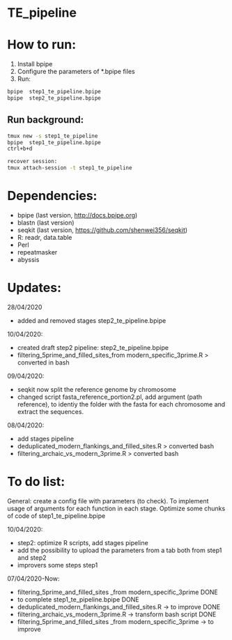 # TE_pipeline
 
# How to run:
1) Install bpipe
2) Configure the parameters of *.bpipe files 
3) Run:

```bash
bpipe  step1_te_pipeline.bpipe
bpipe  step2_te_pipeline.bpipe
```
## Run background:
```bash
tmux new -s step1_te_pipeline
bpipe  step1_te_pipeline.bpipe
ctrl+b+d

recover session:
tmux attach-session -t step1_te_pipeline
```

# Dependencies:
- bpipe (last version, http://docs.bpipe.org)
- blastn (last version)
- seqkit (last version, https://github.com/shenwei356/seqkit)
- R: readr, data.table
- Perl
- repeatmasker
- abyssis

# Updates:
28/04/2020
- added and removed stages step2_te_pipeline.bpipe

10/04/2020:
- created draft step2 pipeline: step2_te_pipeline.bpipe
- filtering_5prime_and_filled_sites_from modern_specific_3prime.R > converted in bash 

09/04/2020:
- seqkit now split the reference genome by chromosome
- changed script fasta_reference_portion2.pl, add argument (path reference), to identiy the folder with the fasta for each chromosome and extract the sequences. 

08/04/2020: 
- add stages pipeline
- deduplicated_modern_flankings_and_filled_sites.R > converted bash 
- filtering_archaic_vs_modern_3prime.R >  converted bash 

# To do list:
General: create a config file with parameters (to check). To implement usage of arguments for each function in each stage. Optimize some chunks of code of step1_te_pipeline.bpipe

10/04/2020:
- step2: optimize R scripts, add stages pipeline
- add the possibility to upload the parameters from a tab both from step1 and step2
- improvers some steps step1

07/04/2020-Now: 
- filtering_5prime_and_filled_sites _from modern_specific_3prime  DONE
- to complete step1_te_pipeline.bpipe DONE 
- deduplicated_modern_flankings_and_filled_sites.R -> to improve DONE
- filtering_archaic_vs_modern_3prime.R  -> transform bash script DONE
- filtering_5prime_and_filled_sites _from modern_specific_3prime  -> to improve
